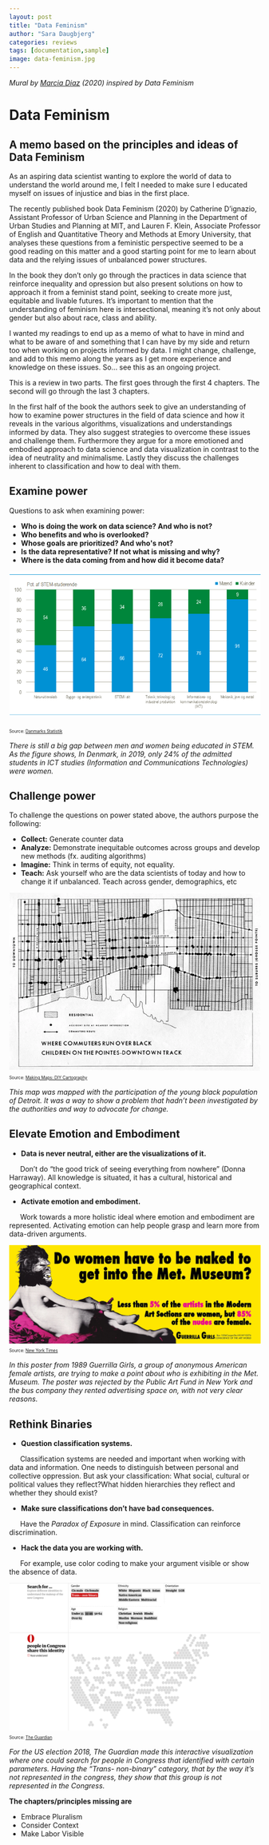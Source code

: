 ```yaml
---
layout: post
title: "Data Feminism"
author: "Sara Daugbjerg"
categories: reviews
tags: [documentation,sample]
image: data-feminism.jpg
---
```

*Mural by [Marcia Diaz](https://marciadiaz.myportfolio.com/data-feminism) (2020) inspired by Data Feminism*
# Data Feminism
## A memo based on the principles and ideas of Data Feminism 

As an aspiring data scientist wanting to explore the world of data to understand the world around me, I felt I needed to make sure I educated myself on issues of injustice and bias in the first place.

The recently published book Data Feminism (2020) by Catherine D’ignazio, Assistant Professor of Urban Science and Planning in the Department of Urban Studies and Planning at MIT, and Lauren F. Klein, Associate Professor of English and Quantitative Theory and Methods at Emory University,  that analyses these questions from a feministic perspective seemed to be a good reading on this matter and a good starting point for me to learn about data and the relying issues of unbalanced power structures.  

In the book they don’t only go through the practices in data science that reinforce inequality and opression but also present solutions on how to approach it from a feminist stand point, seeking to create more just, equitable and livable futures. It’s important to mention that the understanding of feminism here is intersectional, meaning it’s not only about gender but also about race, class and ability. 

I wanted my readings to end up as a memo of what to have in mind and what to be aware of and something that I can have by my side and return too when working on projects informed by data. I might change, challenge, and add to this memo along the years as I get more experience and knowledge on these issues. So... see this as an ongoing project.

This is a review in two parts. The first goes through the first 4 chapters. The second will go through the last 3 chapters.

In the first half of the book the authors seek to give an understanding of how to examine power structures in the field of data science and how it reveals in the various algorithms, visualizations and understandings informed by data. They also suggest strategies to overcome these issues and challenge them. Furthermore they argue for a more emotioned and embodied approach to data science and data visualization in contrast to the idea of neutrality and minimalisme. Lastly they discuss the challenges inherent to classification and how to deal with them. 

## Examine power 

Questions to ask when examining power:
* **Who is doing the work on data science? And who is not?**
* **Who benefits and who is overlooked?**
* **Whose goals are prioritized? And who's not?**
* **Is the data representative? If not what is missing and why?**
* **Where is the data coming from and how did it become data?**

![](/assets/img/STEM3.png)

<span style="font-size:0.6em;">Source: [Danmarks Statistik](https://www.dst.dk/da/Statistik/bagtal/2020/2020-09-23-flere-kvinder-studerer-it-teknik-og-robotter)</span> 

*There is still a big gap between men and women being educated in STEM. As the figure shows, In Denmark, in 2019, only 24% of the admitted students in ICT studies  (Information and Communications Technologies) were women.*


## Challenge power 

To challenge the questions on power stated above, the authors purpose the following:
* **Collect:** Generate counter data
* **Analyze:** Demonstrate inequitable outcomes across groups and develop new methods (fx. auditing algorithms)
* **Imagine:** Think in terms of equity, not equality. 
* **Teach:** Ask yourself who are the data scientists of today and how to change it if unbalanced. Teach across gender, demographics, etc

![](/assets/img/bunge_runovermap.jpg)
<span style="font-size:0.6em;">Source: [Making Maps: DIY Cartography](http://makingmaps.net/2009/06/06/making-advocacy-humanitarian-maps/)</span>

*This map was mapped with the participation of the young black population of Detroit. It was a way to show a problem that hadn’t been investigated by the authorities and way to advocate for change.*

## Elevate Emotion and Embodiment

* **Data is never neutral, either are the visualizations of it.**

&ensp; &ensp; Don’t do “the good trick of seeing everything from nowhere” (Donna Harraway). All knowledge is situated, it has a cultural, historical and geographical context. 

* **Activate emotion and embodiment.**

&ensp; &ensp; Work towards a more holistic ideal where emotion and embodiment are represented. Activating emotion can help people grasp and learn more from data-driven arguments. 

![](/assets/img/GUERRILLAGIRLS.jpg)
<span style="font-size:0.6em;">Source: [New York Times](https://www.nytimes.com/2015/08/09/arts/design/the-guerrilla-girls-after-3-decades-still-rattling-art-world-cages.html)</span>

*In this poster from 1989 Guerrilla Girls, a group of anonymous American female artists, are trying to make a point about who is exhibiting in the Met. Museum. The poster was rejected by the Public Art Fund in New York and the bus company they rented advertising space on, with not very clear reasons.*

## Rethink Binaries

* **Question classification systems.**

&ensp; &ensp; Classification systems are needed and important when working with data and information. One needs to distinguish between personal and collective oppression.  But ask your classification: What social, cultural or political values they reflect?What hidden hierarchies they reflect and whether they should exist? 

* **Make sure classifications don’t have bad consequences.**

&ensp; &ensp; Have the *Paradox of Exposure* in mind. Classification can reinforce discrimination. 

* **Hack the data you are working with.**

&ensp; &ensp; For example, use color coding to make your argument visible or show the absence of data.


![](/assets/img/congress-representation.jpg)
<span style="font-size:0.6em;">Source: [The Guardian](https://www.theguardian.com/us-news/ng-interactive/2018/nov/15/new-congress-us-house-of-representatives-senate)</span>

*For the US election 2018, The Guardian made this interactive visualization where one could search for people in Congress that identified with certain parameters. Having the “Trans- non-binary” category, that by the way it’s not represented in the congress, they show that this group is not represented in the Congress.*


**The chapters/principles missing are**
* Embrace Pluralism
* Consider Context
* Make Labor Visible 






